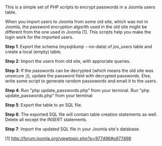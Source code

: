 This is a simple set of PHP scripts to encrypt passwords in a Joomla users table.

When you import users to Joomla from some old site, which was not in Joomla, the password encryption algorith used in the old site might be different from the one used in Joomla [1]. This scripts help you make the login work for the imported users.

**Step 1**: Export the schema (mysqldump --no-data) of jos_users table and create a local (empty) table.

**Step 2**: Import the users from old site, with approriate queries.

**Step 3**: If the passwords can be decrypted (which means the old site was unsecure ;)), update the password field with decrypted passwords.
        Else, write some script to generate random passowords and email it to the users.

**Step 4**: Run "php update_passwords.php" from your terminal. Run "php update_passwords.php" from your terminal

**Step 5**: Export the table to an SQL file.

**Step 6**: The exported SQL file will contain table creation statements as well. Delete all except the INSERT statements.

**Step 7**: Import the updated SQL file in your Joomla site's database.


[1] http://forum.joomla.org/viewtopic.php?p=977496#p977496